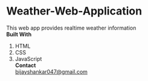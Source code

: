 # Weather-Web-Application 
This web app provides realtime weather information 
<br>
**Built With**<br>
1. HTML
2. CSS
3. JavaScript<br>
**Contact**<br>
bijayshankar047@gmail.com
